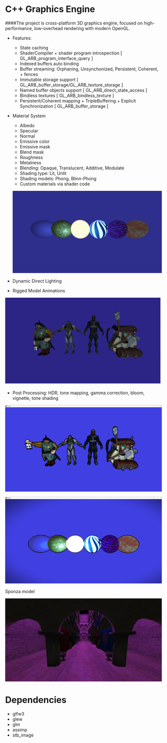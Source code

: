 # C++ Graphics Engine

####The project is cross-platform 3D graphics engine, focused on high-performance, low-overhead rendering with modern OpenGL.

- Features:
    - State caching
    - ShaderCompiler + shader program introspection [ GL_ARB_program_interface_query ]
    - Indexed buffers auto binding
    - Buffer streaming: Orphaning, Unsynchonized, Persistent, Coherent, + fences
    - Immutable storage support [ GL_ARB_buffer_storage/GL_ARB_texture_storage ]
    - Named buffer objects support [  GL_ARB_direct_state_access ]
    - Bindless textures [ GL_ARB_bindless_texture ]
    - Persistent/Coherent mapping + TripleBuffering + Explicit Synchronization [ GL_ARB_buffer_storage ]

- Material System
  - Albedo
  - Specular
  - Normal
  - Emissive color
  - Emissive mask
  - Blend mask
  - Roughness
  - Metalness
  + Blending: Opaque, Translucent, Additive, Modulate
  + Shading type: Lit, Unlit
  + Shading models: Phong, Blinn-Phong
  + Custom materials via shader code
  
  ![](screenshots/materials.png)
  
- Dynamic Direct Lighting
- Rigged Model Animations

![me](screenshots/model_loader.gif)

- Post Processing: HDR, tone mapping, gamma correction, bloom, vignette, tone shading

![](screenshots/tone_shading.png)

![](screenshots/tone_shading2.png)

Sponza model

![](screenshots/sponza.png)

# Dependencies
- glfw3
- glew
- glm
- assimp
- stb_image


    
    